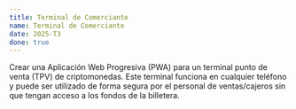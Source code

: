 ```yaml
---
title: Terminal de Comerciante
name: Terminal de Comerciante
date: 2025-T3
done: true
---
```

Crear una Aplicación Web Progresiva (PWA) para un terminal punto de venta (TPV) de criptomonedas. Este terminal funciona en cualquier teléfono y puede ser utilizado de forma segura por el personal de ventas/cajeros sin que tengan acceso a los fondos de la billetera.